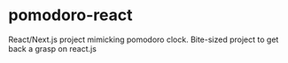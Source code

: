 # pomodoro-react
React/Next.js project mimicking pomodoro clock. Bite-sized project to get back a grasp on react.js
